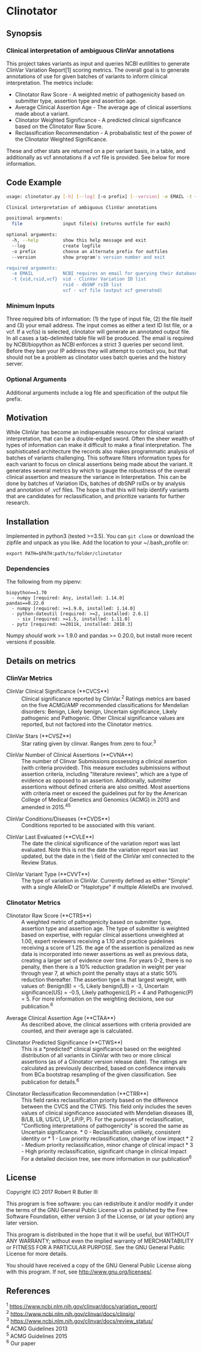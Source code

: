 # Clinotator
## Synopsis

### Clinical interpretation of ambiguous ClinVar annotations

This project takes variants as input and queries NCBI eutilities to generate ClinVar Variation Report[1] scoring metrics. The overall goal is to generate annotations of use for given batches of variants to inform clinical interpretation. The metrics include:

*	Clinotator Raw Score -  A weighted metric of pathogenicity based on submitter type, assertion type and assertion age. 
*	Average Clinical Assertion Age -  The average age of clinical assertions made about a variant.
*	Clinotator Weighted Significance -  A predicted clinical significance based on the Clinotator Raw Score.
*	Reclassification Recommendation -  A probabalistic test of the power of the Clinotator Weighted Significance. 

These and other stats are returned on a per variant basis, in a table, and additionally as vcf annotations if a vcf file is provided. See below for more information. 

## Code Example

```bash
usage: clinotator.py [-h] [--log] [-o prefix] [--version] -e EMAIL -t {vid,rsid,vcf} file [file ...]

Clinical interpretation of ambiguous ClinVar annotations

positional arguments:
  file               input file(s) (returns outfile for each)

optional arguments:
  -h, --help         show this help message and exit
  --log              create logfile
  -o prefix          choose an alternate prefix for outfiles
  --version          show program's version number and exit

required arguments:
  -e EMAIL           NCBI requires an email for querying their databases
  -t {vid,rsid,vcf}  vid - ClinVar Variation ID list
                     rsid - dbSNP rsID list
                     vcf - vcf file (output vcf generated)
```

### Minimum Inputs

Three required bits of information: (1) the type of input file, (2) the file itself and (3) your email address. The input comes as either a text ID list file, or a vcf. If a vcf(s) is selected, clinotator will generate an annotated output file. In all cases a tab-delimited table file will be produced. The email is required by NCBI/biopython as NCBI enforces a strict 3 queries per second limit. Before they ban your IP address they will attempt to contact you, but that should not be a problem as clinotator uses batch queries and the history server.

### Optional Arguments

Additional arguments include a log file and specification of the output file prefix.

## Motivation

While ClinVar has become an indispensable resource for clinical variant interpretation, that can be a double-edged sword. Often the sheer wealth of types of information can make it difficult to make a final interpretation. The sophisticated architecture the records also makes programmatic analysis of batches of variants challenging. This software filters information types for each variant to focus on clinical assertions being made about the variant. It generates several metrics by which to gauge the robustness of the overall clinical assertion and measure the variance in Interpretation. This can be done by batches of Variation IDs, batches of dbSNP rsIDs or by analysis and annotation of .vcf files. The hope is that this will help identify variants that are candidates for reclassification, and prioritize variants for further research.

## Installation

Implemented in python3 (tested >=3.5). You can `git clone` or download the zipfile and unpack as you like. Add the location to your ~/.bash_profile or:

```
export PATH=$PATH:path/to/folder/clinotator
``` 

### Dependencies

The following from my pipenv:

```
biopython==1.70
  - numpy [required: Any, installed: 1.14.0]
pandas==0.22.0
  - numpy [required: >=1.9.0, installed: 1.14.0]
  - python-dateutil [required: >=2, installed: 2.6.1]
    - six [required: >=1.5, installed: 1.11.0]
  - pytz [required: >=2011k, installed: 2018.3]
```

Numpy *should* work >= 1.9.0 and pandas >= 0.20.0, but install more recent versions if possible.

## Details on metrics

### ClinVar Metrics

<dl>
	<dt>ClinVar Clinical Significance (**CVCS**)</dt>
	<dd>Clinical significance reported by ClinVar.<sup>2</sup> Ratings metrics are based on the five ACMG/AMP recommended classifications for Mendelian disorders: Benign, Likely benign, Uncertain significance, Likely pathogenic and Pathogenic. Other Clinical significance values are reported, but not factored into the Clinotator metrics.</dd>
</dl>
<dl>
	<dt>ClinVar Stars (**CVSZ**)</dt>
	<dd>Star rating given by clinvar. Ranges from zero to four.<sup>3</sup></dd>
</dl>
<dl>
	<dt>ClinVar Number of Clinical Assertions (**CVNA**)</dt>
	<dd>The number of Clinvar Submissions possessing a clinical assertion (with criteria provided). This measure excludes submissions without assertion criteria, including "literature reviews", which are a type of evidence as opposed to an assertion. Additionally, submitter assertions without defined criteria are also omitted. Most assertions with criteria meet or exceed the guidelines put for by the American College of Medical Genetics and Genomics (ACMG) in 2013 and amended in 2015.<sup>4</sup><sup>5</sup></dd>
</dl>
<dl>
	<dt>ClinVar Conditions/Diseases (**CVDS**)</dt>
	<dd>Conditions reported to be associated with this variant.</dd>
</dl>
<dl>
	<dt>ClinVar Last Evaluated (**CVLE**)</dt>
	<dd>The date the clinical significance of the variation report was last evaluated. Note this is not the date the variation report was last updated, but the date in the \<ClinicalAssertionList\> field of the ClinVar xml connected to the Review Status.</dd>
</dl>
<dl>
	<dt>ClinVar Variant Type (**CVVT**)</dt>
	<dd>The type of variation in ClinVar. Currently defined as either "Simple" with a single AlleleID or "Haplotype" if multiple AlleleIDs are involved.</dd>
</dl>

### Clinotator Metrics

<dl>
	<dt>Clinotator Raw Score (**CTRS**)</dt>
	<dd>A weighted metric of pathogenicity based on submitter type, assertion type and assertion age. The type of submitter is weighted based on expertise, with regular clinical assertions unweighted at 1.00, expert reviewers receiving a 1.10 and practice guidelines receiving a score of 1.25. the age of the assertion is penalized as new data is incorporated into newer assertions as well as previous data, creating a larger set of evidence over time. For years 0-2, there is no penalty, then there is a 10% reduction gradation in weight per year through year 7, at which point the penalty stays at a static 50% reduction thereafter. The assertion type is that largest weight, with values of: Benign(B) = -5, Likely benign(LB) = -3, Uncertain significance(US) = -0.5, Likely pathogenic(LP) = 4 and Pathogenic(P) = 5. For more information on the weighting decisions, see our publication.<sup>6</sup></dd>
</dl>
<dl>
	<dt>Average Clinical Assertion Age (**CTAA**)</dt>
	<dd>As described above, the clinical assertions with criteria provided are counted, and their average age is calculated.</dd>
</dl>
<dl>
	<dt>Clinotator Predicted Significance (**CTWS**)</dt>
	<dd>This is a *predicted* clinical significance based on the weighted distribution of all variants in ClinVar with two or more clinical assertions (as of a Clinotator version release date). The ratings are calculated as previously described, based on confidence intervals from BCa bootstrap resampling of the given classification. See publication for details.<sup>6</sup></dd>
</dl>
<dl>
	<dt>Clinotator Reclassification Recommendation (**CTRR**)</dt>
	<dd>This field ranks reclassification priority based on the difference between the CVCS and the CTWS. This field only includes the seven values of clinical significance associated with Mendelian diseases (B, B/LB, LB, US/CI, LP, LP/P, P). For the purposes of reclassification, "Conflicting interpretations of pathogenicity" is scored the same as Uncertain significance.  
*	0 - Reclassification unlikely, consistent identity or 
*	1 - Low priority reclassification, change of low impact
*	2 - Medium priority reclassification, minor change of clinical impact
*	3 - High priority reclassification, significant change in clinical impact  
For a detailed decision tree, see more information in our publication<sup>6</sup></dd>
</dl>

## License

Copyright (C) 2017  Robert R Butler III

This program is free software: you can redistribute it and/or modify
it under the terms of the GNU General Public License v3 as published by
the Free Software Foundation, either version 3 of the License, or
(at your option) any later version.

This program is distributed in the hope that it will be useful,
but WITHOUT ANY WARRANTY; without even the implied warranty of
MERCHANTABILITY or FITNESS FOR A PARTICULAR PURPOSE.  See the
GNU General Public License for more details.

You should have received a copy of the GNU General Public License
along with this program. If not, see <http://www.gnu.org/licenses/>.

## References

<sup>1</sup>  https://www.ncbi.nlm.nih.gov/clinvar/docs/variation_report/  
<sup>2</sup>  https://www.ncbi.nlm.nih.gov/clinvar/docs/clinsig/  
<sup>3</sup>  https://www.ncbi.nlm.nih.gov/clinvar/docs/review_status/  
<sup>4</sup>  ACMG Guidelines 2013  
<sup>5</sup>  ACMG Guidelines 2015  
<sup>6</sup>  Our paper  

